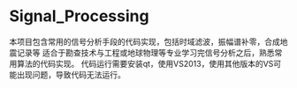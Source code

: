 # Signal_Processing
本项目包含常用的信号分析手段的代码实现，包括时域滤波，振幅谱补零，合成地震记录等
适合于勘查技术与工程或地球物理等专业学习完信号分析之后，熟悉常用算法的代码实现。
代码运行需要安装qt，使用VS2013，使用其他版本的VS可能出现问题，导致代码无法运行。
